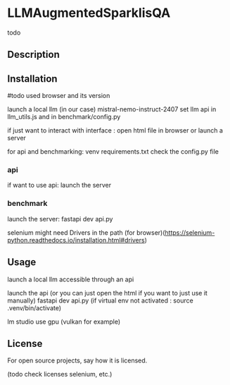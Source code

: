 # LLMAugmentedSparklisQA

todo

## Description


## Installation
#todo used browser and its version

launch a local llm
    (in our case) mistral-nemo-instruct-2407
set llm api in llm_utils.js and in benchmark/config.py

if just want to interact with interface : open html file in browser or launch a server

for api and benchmarking: 
venv requirements.txt
check the config.py file
### api
if want to use api:
launch the server

### benchmark
launch the server: fastapi dev api.py

selenium
might need Drivers in the path (for browser)(https://selenium-python.readthedocs.io/installation.html#drivers)

## Usage
launch a local llm accessible through an api

launch the api (or you can just open the html if you want to just use it manually)
fastapi dev api.py
(if virtual env not activated : source .venv/bin/activate)

lm studio
use gpu (vulkan for example)


## License
For open source projects, say how it is licensed.

(todo check licenses selenium, etc.)
